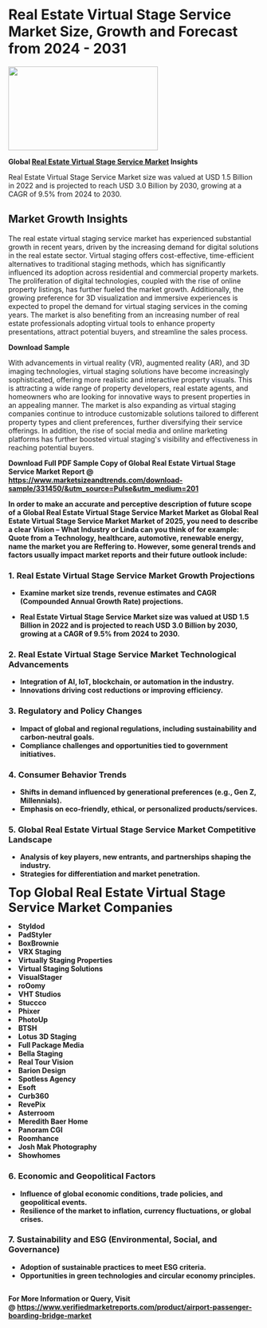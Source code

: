 <H1>Real Estate Virtual Stage Service Market Size, Growth and Forecast from 2024 - 2031</H1><img class="aligncenter size-medium wp-image-584254" src="https://thirdeyenews.in/wp-content/uploads/2024/09/Global-Market-Research-300x168.jpeg" alt="" width="300" height="168" /><p><strong>Global&nbsp;<a href="https://www.marketsizeandtrends.com/download-sample/331450/&amp;utm_source=Pulse&amp;utm_medium=201">Real Estate Virtual Stage Service Market</a> Insights</strong></p><p>Real Estate Virtual Stage Service Market size was valued at USD 1.5 Billion in 2022 and is projected to reach USD 3.0 Billion by 2030, growing at a CAGR of 9.5% from 2024 to 2030.</p><p><h2>Market Growth Insights</h2> <p>The real estate virtual staging service market has experienced substantial growth in recent years, driven by the increasing demand for digital solutions in the real estate sector. Virtual staging offers cost-effective, time-efficient alternatives to traditional staging methods, which has significantly influenced its adoption across residential and commercial property markets. The proliferation of digital technologies, coupled with the rise of online property listings, has further fueled the market growth. Additionally, the growing preference for 3D visualization and immersive experiences is expected to propel the demand for virtual staging services in the coming years. The market is also benefiting from an increasing number of real estate professionals adopting virtual tools to enhance property presentations, attract potential buyers, and streamline the sales process.</p> <p><strong>Download Sample</strong></p> <p>With advancements in virtual reality (VR), augmented reality (AR), and 3D imaging technologies, virtual staging solutions have become increasingly sophisticated, offering more realistic and interactive property visuals. This is attracting a wide range of property developers, real estate agents, and homeowners who are looking for innovative ways to present properties in an appealing manner. The market is also expanding as virtual staging companies continue to introduce customizable solutions tailored to different property types and client preferences, further diversifying their service offerings. In addition, the rise of social media and online marketing platforms has further boosted virtual staging's visibility and effectiveness in reaching potential buyers.</p> <p><strong></p><p><span class=""><strong>Download Full PDF Sample Copy of Global Real Estate Virtual Stage Service Market Report</strong> @ <a href="https://www.marketsizeandtrends.com/download-sample/331450/&amp;utm_source=Pulse&amp;utm_medium=201" target="_blank">https://www.marketsizeandtrends.com/download-sample/331450/&amp;utm_source=Pulse&amp;utm_medium=201</a></span></p><p>In order to make an accurate and perceptive description of future scope of a Global&nbsp;Real Estate Virtual Stage Service Market Market as Global&nbsp;Real Estate Virtual Stage Service Market Market of 2025, you need to describe a clear Vision &ndash; What Industry or Linda can you think of for example: Quote from a Technology, healthcare, automotive, renewable energy, name the market you are Reffering to. However, some general trends and factors usually impact market reports and their future outlook include:</p><h3>1.&nbsp;<strong>Real Estate Virtual Stage Service Market Growth Projections</strong></h3><ul><li>Examine market size trends, revenue estimates and CAGR (Compounded Annual Growth Rate) projections.</li><li><p>Real Estate Virtual Stage Service Market size was valued at USD 1.5 Billion in 2022 and is projected to reach USD 3.0 Billion by 2030, growing at a CAGR of 9.5% from 2024 to 2030.</p></li></ul><h3>2.&nbsp;<strong>Real Estate Virtual Stage Service Market Technological Advancements</strong></h3><ul><li>Integration of AI, IoT, blockchain, or automation in the industry.</li><li>Innovations driving cost reductions or improving efficiency.</li></ul><h3>3.&nbsp;<strong>Regulatory and Policy Changes</strong></h3><ul><li>Impact of global and regional regulations, including sustainability and carbon-neutral goals.</li><li>Compliance challenges and opportunities tied to government initiatives.</li></ul><h3>4.&nbsp;<strong>Consumer Behavior Trends</strong></h3><ul><li>Shifts in demand influenced by generational preferences (e.g., Gen Z, Millennials).</li><li>Emphasis on eco-friendly, ethical, or personalized products/services.</li></ul><h3>5.&nbsp;<strong>Global Real Estate Virtual Stage Service Market Competitive Landscape</strong></h3><ul><li>Analysis of key players, new entrants, and partnerships shaping the industry.</li><li>Strategies for differentiation and market penetration.</li></ul><p data-pm-slice="1 1 []"><span style="color: inherit; font-family: inherit; font-size: 25px;">Top Global Real Estate Virtual Stage Service Market Companies</span></p><div class="" data-test-id=""><p><li>Styldod</li><li> PadStyler</li><li> BoxBrownie</li><li> VRX Staging</li><li> Virtually Staging Properties</li><li> Virtual Staging Solutions</li><li> VisualStager</li><li> roOomy</li><li> VHT Studios</li><li> Stuccco</li><li> Phixer</li><li> PhotoUp</li><li> BTSH</li><li> Lotus 3D Staging</li><li> Full Package Media</li><li> Bella Staging</li><li> Real Tour Vision</li><li> Barion Design</li><li> Spotless Agency</li><li> Esoft</li><li> Curb360</li><li> RevePix</li><li> Asterroom</li><li> Meredith Baer Home</li><li> Panoram CGI</li><li> Roomhance</li><li> Josh Mak Photography</li><li> Showhomes</li></p></div><h3>6.&nbsp;<strong>Economic and Geopolitical Factors</strong></h3><ul><li>Influence of global economic conditions, trade policies, and geopolitical events.</li><li>Resilience of the market to inflation, currency fluctuations, or global crises.</li></ul><h3>7.&nbsp;<strong>Sustainability and ESG (Environmental, Social, and Governance)</strong></h3><ul><li>Adoption of sustainable practices to meet ESG criteria.</li><li>Opportunities in green technologies and circular economy principles.</li></ul><h2><strong style="font-size: 14px;">For More Information or Query, Visit @&nbsp;</strong><a style="background-color: #ffffff; font-size: 14px;" href="https://www.marketsizeandtrends.com/report/real-estate-virtual-stage-service-market/" target="_blank">https://www.verifiedmarketreports.com/product/airport-passenger-boarding-bridge-market</a></h2>

